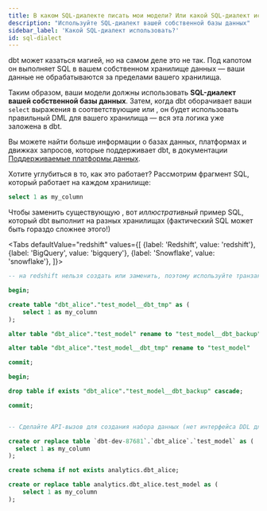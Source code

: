 ```yaml
---
title: В каком SQL-диалекте писать мои модели? Или какой SQL-диалект использует dbt?
description: "Используйте SQL-диалект вашей собственной базы данных"
sidebar_label: 'Какой SQL-диалект использовать?'
id: sql-dialect
---
```


dbt может казаться магией, но на самом деле это не так. Под капотом он выполняет SQL в вашем собственном хранилище данных — ваши данные не обрабатываются за пределами вашего хранилища.

Таким образом, ваши модели должны использовать **SQL-диалект вашей собственной базы данных**. Затем, когда dbt оборачивает ваши `select` выражения в соответствующие <Term id="ddl" /> или <Term id="dml" />, он будет использовать правильный DML для вашего хранилища — вся эта логика уже заложена в dbt.

Вы можете найти больше информации о базах данных, платформах и движках запросов, которые поддерживает dbt, в документации [Поддерживаемые платформы данных](/docs/supported-data-platforms).

Хотите углубиться в то, как это работает? Рассмотрим фрагмент SQL, который работает на каждом хранилище:

<File name='models/test_model.sql'>

```sql
select 1 as my_column

```

</File>

Чтобы заменить существующую <Term id="table" />, вот _иллюстративный_ пример SQL, который dbt выполнит на разных хранилищах (фактический SQL может быть гораздо сложнее этого!)

<Tabs
  defaultValue="redshift"
  values={[
    {label: 'Redshift', value: 'redshift'},
    {label: 'BigQuery', value: 'bigquery'},
    {label: 'Snowflake', value: 'snowflake'},
  ]}>
  <TabItem value="redshift">

```sql
-- на redshift нельзя создать или заменить, поэтому используйте транзакцию для выполнения этого атомарно

begin;

create table "dbt_alice"."test_model__dbt_tmp" as (
    select 1 as my_column
);

alter table "dbt_alice"."test_model" rename to "test_model__dbt_backup";

alter table "dbt_alice"."test_model__dbt_tmp" rename to "test_model"

commit;

begin;

drop table if exists "dbt_alice"."test_model__dbt_backup" cascade;

commit;
```

  </TabItem>

  <TabItem value="bigquery">

```sql

-- Сделайте API-вызов для создания набора данных (нет интерфейса DDL для этого)!!;

create or replace table `dbt-dev-87681`.`dbt_alice`.`test_model` as (
  select 1 as my_column
);
```

  </TabItem>

  <TabItem value="snowflake">

```sql
create schema if not exists analytics.dbt_alice;

create or replace table analytics.dbt_alice.test_model as (
    select 1 as my_column
);
```

  </TabItem>
</Tabs>